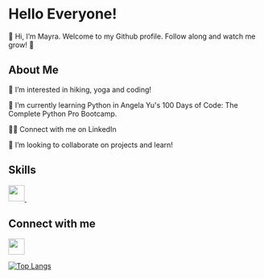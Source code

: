 <h1>
    Hello Everyone!
</h1>

<p align='center'>
</p>

<div size='20px'>
    👋 Hi, I’m Mayra. Welcome to my Github profile. Follow along and watch me grow! 🌱
</div>

<h2>
    About Me
</h2>

 👀 I’m interested in hiking, yoga and coding!
 
 🌱 I’m currently learning Python in Angela Yu's 100 Days of Code: The Complete Python Pro Bootcamp.
 
 🤞🏽 Connect with me on LinkedIn
 
 💞️ I’m looking to collaborate on projects and learn!


<h2>
    Skills &nbsp;
</h2>


<a href='https://github.com/mayrapena1324?tab=repositories&q=&type=&language=python&sort='> <img width ='32px' src ='https://raw.githubusercontent.com/rahulbanerjee26/githubAboutMeGenerator/main/icons/python.svg'> </a>
&nbsp;


<h2>
    Connect with me
</h2>

<a href = 'https://www.linkedin.com/in/mayra-pena33/'> <img width = '32px' align= 'center' src="https://raw.githubusercontent.com/rahulbanerjee26/githubAboutMeGenerator/main/icons/linked-in-alt.svg"/></a>
&nbsp;




[![Top Langs](https://github-readme-stats.vercel.app/api/top-langs/?username=mayrapena1324&layout=compact)](https://github.com/mayrapena1324/github-readme-stats)
<!---
mayrapena1324/mayrapena1324 is a ✨ special ✨ repository because its `README.md` (this file) appears on your GitHub profile.
You can click the Preview link to take a look at your changes.
--->

